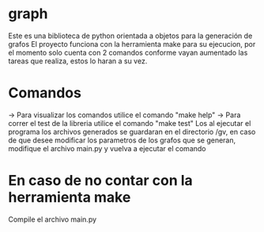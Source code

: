 # graph
Este es una biblioteca de python orientada a objetos para la generación de grafos
El proyecto funciona con la herramienta make para su ejecucion, por el momento solo cuenta con 2 comandos conforme vayan aumentado las tareas que realiza, estos lo haran a su vez.

# Comandos
-> Para visualizar los comandos utilice el comando "make help"
-> Para correr el test de la libreria utilice el comando "make test"
	 Los al ejecutar el programa los archivos generados se guardaran en el directorio /gv, en caso de que desee modificar los parametros de los grafos que se generan, modifique el archivo main.py y vuelva a ejecutar el comando

# En caso de no contar con la herramienta make
Compile el archivo main.py 

